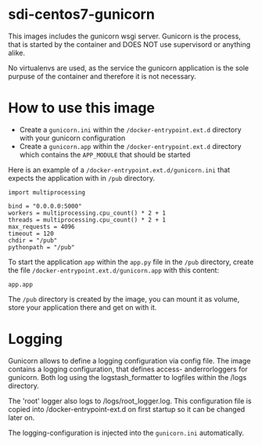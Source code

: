 # sdi-centos7-gunicorn

This images includes the gunicorn wsgi server. Gunicorn is the process, that is started by the container and DOES NOT use supervisord or anything alike.

No virtualenvs are used, as the service the gunicorn application is the sole purpuse of the container and therefore it is not necessary.

# How to use this image

* Create a `gunicorn.ini` within the `/docker-entrypoint.ext.d` directory with your gunicorn configuration
* Create a `gunicorn.app` within the `/docker-entrypoint.ext.d` directory which contains the `APP_MODULE` that should be started

Here is an example of a `/docker-entrypoint.ext.d/gunicorn.ini` that expects the application with in `/pub` directory.

```
import multiprocessing

bind = "0.0.0.0:5000"
workers = multiprocessing.cpu_count() * 2 + 1
threads = multiprocessing.cpu_count() * 2 + 1
max_requests = 4096
timeout = 120
chdir = "/pub"
pythonpath = "/pub"
```

To start the application `app` within the `app.py` file in the `/pub` directory, create the file `/docker-entrypoint.ext.d/gunicorn.app` with this content:

```
app.app
```

The `/pub` directory is created by the image, you can mount it as volume, store your application there and get on with it.

# Logging

Gunicorn allows to define a logging configuration via config file. The image contains a logging configuration, that defines access- anderrorloggers for gunicorn. Both log using the logstash_formatter to logfiles within the /logs directory.

The 'root' logger also logs to /logs/root_logger.log. This configuration file is copied into /docker-entrypoint-ext.d on first startup so it can be changed later on.

The logging-configuration is injected into the `gunicorn.ini` automatically.

